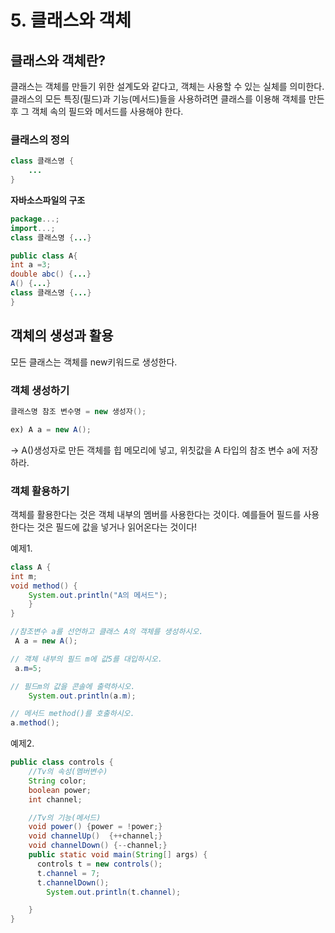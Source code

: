# 5. 클래스와 객체

## 클래스와 객체란?

클래스는 객체를 만들기 위한 설계도와 같다고, 객체는 사용할 수 있는 실체를 의미한다. 클래스의 모든 특징(필드)과 기능(메서드)들을 사용하려면 클래스를 이용해 객체를 만든 후 그 객체 속의 필드와 메서드를 사용해야 한다.

### 클래스의 정의

```java
class 클래스명 {
	...
}
```

**자바소스파일의 구조**

```java
package...;
import...;
class 클래스명 {...}

public class A{
int a =3;
double abc() {...}
A() {...}
class 클래스명 {...}
}
```

## 객체의 생성과 활용

모든 클래스는 객체를 new키워드로 생성한다.

### 객체 생성하기

```java
클래스명 참조 변수명 = new 생성자();

ex) A a = new A();
```

→ A()생성자로 만든 객체를 힙 메모리에 넣고, 위칫값을 A 타입의 참조 변수 a에 저장하라.

### 객체 활용하기

객체를 활용한다는 것은 객체 내부의 멤버를 사용한다는 것이다. 예를들어 필드를 사용한다는 것은 필드에 값을 넣거나 읽어온다는 것이다!

예제1. 

```java
class A {
int m;
void method() {
	System.out.println("A의 메서드");
	}
}

//참조변수 a를 선언하고 클래스 A의 객체를 생성하시오.
 A a = new A();

// 객체 내부의 필드 m에 값5를 대입하시오.
 a.m=5;

// 필드m의 값을 콘솔에 출력하시오.
	System.out.println(a.m);

// 메서드 method()를 호출하시오.
a.method();
```

예제2.

```java
public class controls {
    //Tv의 속성(멤버변수)
    String color;
    boolean power;
    int channel;

    //Tv의 기능(메서드)
    void power() {power = !power;}
    void channelUp()  {++channel;}
    void channelDown() {--channel;}
    public static void main(String[] args) {
      controls t = new controls();
      t.channel = 7;
      t.channelDown();
        System.out.println(t.channel);

    }
}
```